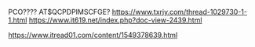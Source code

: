   PCO????
  AT$QCPDPIMSCFGE?
  https://www.txrjy.com/thread-1029730-1-1.html
  https://www.it619.net/index.php?doc-view-2439.html


  https://www.itread01.com/content/1549378639.html
